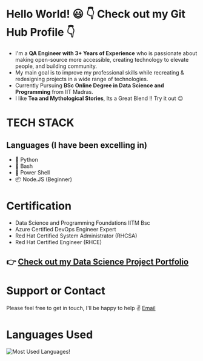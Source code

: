 # Hello World! 😃 👇 Check out my Git Hub Profile 👇



- I'm a **QA Engineer with 3+ Years of Experience**  who is passionate about making open-source more accessible, creating technology to elevate people, and building community.
- My main goal is to improve my professional skills while recreating & redesigning projects in a wide range of technologies.
- Currently Pursuing **BSc Online Degree in Data Science and Programming** from IIT Madras.
- I like **Tea and Mythological Stories**, Its a Great Blend !! Try it out 😉

# TECH STACK
## Languages (I have been excelling in)

  - 🐍 Python
  - 🤖 Bash
  - 🦾 Power Shell
  - 📦 Node.JS (Beginner)
  
# Certification
  
  - Data Science and Programming Foundations IITM Bsc
  - Azure Certified DevOps Engineer Expert 
  - Red Hat Certified System Administrator (RHCSA)
  - Red Hat Certified Engineer (RHCE)

## 👉 [Check out my Data Science Project Portfolio](http://santosh107verma.me/websiteportfolio/)

# Support or Contact

Please feel free to get in touch, I'll be happy to help ✌️ [Email](https://www.santosh.verma01073@gmail.com)

# Languages Used 

![Most Used Languages!](https://camo.githubusercontent.com/26bd1137196745c8c92970cd9803459f8530365c33d55a7c6da5f0d46abb6d3d/68747470733a2f2f6769746875622d726561646d652d73746174732e76657263656c2e6170702f6170692f746f702d6c616e67732f3f757365726e616d653d6e616b756c6268617469267468656d653d6d65726b6f266c61796f75743d636f6d7061637426686964655f6c616e67735f62656c6f773d31 "Languages Used")


<!---
santo-mantras/santo-mantras is a ✨ special ✨ repository because its `README.md` (this file) appears on your GitHub profile.
You can click the Preview link to take a look at your changes.
--->
